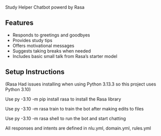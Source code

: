 Study Helper Chatbot powerd by Rasa

## Features

- Responds to greetings and goodbyes
- Provides study tips
- Offers motivational messages
- Suggests taking breaks when needed
- Includes basic small talk from Rasa’s starter model


## Setup Instructions
(Rasa Had issues installing when using Python 3.13.3 so this project uses Python 3.10)

Use    py -3.10 -m pip install rasa    to install the Rasa library

Use   py -3.10 -m rasa train    to train the bot after making edits to files

Use   py -3.10 -m rasa shell    to run the bot and start chatting

All responses and intents are defined in nlu.yml, domain.yml, rules.yml
